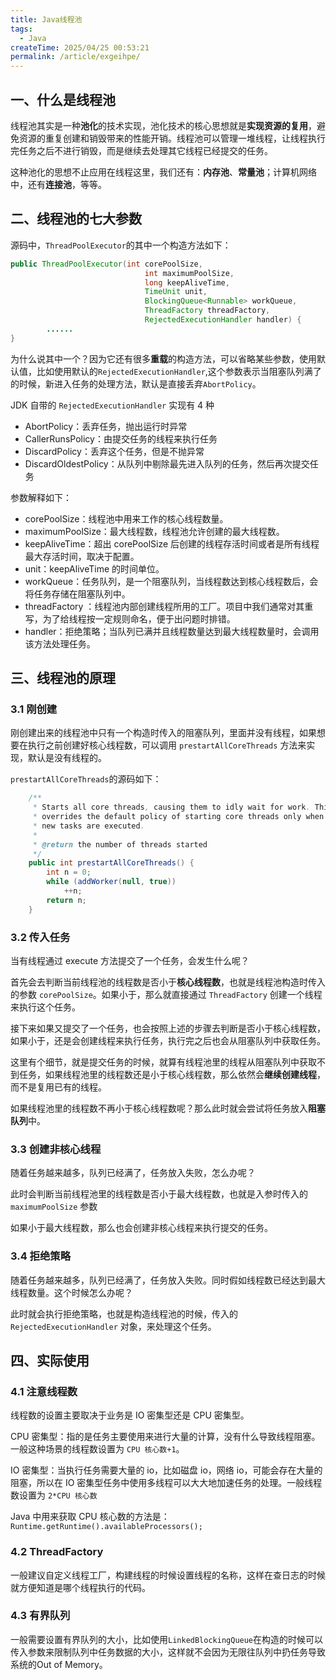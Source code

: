 ```yaml
---
title: Java线程池
tags:
  - Java
createTime: 2025/04/25 00:53:21
permalink: /article/exgeihpe/
---
```


## 一、什么是线程池

线程池其实是一种**池化**的技术实现，池化技术的核心思想就是**实现资源的复用**，避免资源的重复创建和销毁带来的性能开销。线程池可以管理一堆线程，让线程执行完任务之后不进行销毁，而是继续去处理其它线程已经提交的任务。

这种池化的思想不止应用在线程这里，我们还有：**内存池**、**常量池**；计算机网络中，还有**连接池**，等等。

## 二、线程池的七大参数

源码中，`ThreadPoolExecutor`的其中一个构造方法如下：

```java
public ThreadPoolExecutor(int corePoolSize,
                              int maximumPoolSize,
                              long keepAliveTime,
                              TimeUnit unit,
                              BlockingQueue<Runnable> workQueue,
                              ThreadFactory threadFactory,
                              RejectedExecutionHandler handler) {
		......
}
```

为什么说其中一个？因为它还有很多**重载**的构造方法，可以省略某些参数，使用默认值，比如使用默认的`RejectedExecutionHandler`,这个参数表示当阻塞队列满了的时候，新进入任务的处理方法，默认是直接丢弃`AbortPolicy`。

JDK 自带的 `RejectedExecutionHandler` 实现有 4 种

- AbortPolicy：丢弃任务，抛出运行时异常
- CallerRunsPolicy：由提交任务的线程来执行任务
- DiscardPolicy：丢弃这个任务，但是不抛异常
- DiscardOldestPolicy：从队列中剔除最先进入队列的任务，然后再次提交任务

参数解释如下：

- corePoolSize：线程池中用来工作的核心线程数量。
- maximumPoolSize：最大线程数，线程池允许创建的最大线程数。
- keepAliveTime：超出 corePoolSize 后创建的线程存活时间或者是所有线程最大存活时间，取决于配置。
- unit：keepAliveTime 的时间单位。
- workQueue：任务队列，是一个阻塞队列，当线程数达到核心线程数后，会将任务存储在阻塞队列中。
- threadFactory ：线程池内部创建线程所用的工厂。项目中我们通常对其重写，为了给线程按一定规则命名，便于出问题时排错。
- handler：拒绝策略；当队列已满并且线程数量达到最大线程数量时，会调用该方法处理任务。

## 三、线程池的原理

### 3.1 刚创建

刚创建出来的线程池中只有一个构造时传入的阻塞队列，里面并没有线程，如果想要在执行之前创建好核心线程数，可以调用 `prestartAllCoreThreads` 方法来实现，默认是没有线程的。

`prestartAllCoreThreads`的源码如下：

```java
    /**
     * Starts all core threads, causing them to idly wait for work. This
     * overrides the default policy of starting core threads only when
     * new tasks are executed.
     *
     * @return the number of threads started
     */
    public int prestartAllCoreThreads() {
        int n = 0;
        while (addWorker(null, true))
            ++n;
        return n;
    }
```

### 3.2 传入任务

当有线程通过 execute 方法提交了一个任务，会发生什么呢？

首先会去判断当前线程池的线程数是否小于**核心线程数**，也就是线程池构造时传入的参数 `corePoolSize`。如果小于，那么就直接通过 `ThreadFactory` 创建一个线程来执行这个任务。

接下来如果又提交了一个任务，也会按照上述的步骤去判断是否小于核心线程数，如果小于，还是会创建线程来执行任务，执行完之后也会从阻塞队列中获取任务。

这里有个细节，就是提交任务的时候，就算有线程池里的线程从阻塞队列中获取不到任务，如果线程池里的线程数还是小于核心线程数，那么依然会**继续创建线程**，而不是复用已有的线程。

如果线程池里的线程数不再小于核心线程数呢？那么此时就会尝试将任务放入**阻塞队列**中。

### 3.3 创建非核心线程

随着任务越来越多，队列已经满了，任务放入失败，怎么办呢？

此时会判断当前线程池里的线程数是否小于最大线程数，也就是入参时传入的`maximumPoolSize` 参数

如果小于最大线程数，那么也会创建非核心线程来执行提交的任务。

### 3.4 拒绝策略

随着任务越来越多，队列已经满了，任务放入失败。同时假如线程数已经达到最大线程数量。这个时候怎么办呢？

此时就会执行拒绝策略，也就是构造线程池的时候，传入的 `RejectedExecutionHandler` 对象，来处理这个任务。

## 四、实际使用

### 4.1 注意线程数

线程数的设置主要取决于业务是 IO 密集型还是 CPU 密集型。

CPU 密集型：指的是任务主要使用来进行大量的计算，没有什么导致线程阻塞。一般这种场景的线程数设置为 `CPU 核心数+1`。

IO 密集型：当执行任务需要大量的 io，比如磁盘 io，网络 io，可能会存在大量的阻塞，所以在 IO 密集型任务中使用多线程可以大大地加速任务的处理。一般线程数设置为 `2*CPU 核心数`

Java 中用来获取 CPU 核心数的方法是：`Runtime.getRuntime().availableProcessors();`

### 4.2 ThreadFactory

一般建议自定义线程工厂，构建线程的时候设置线程的名称，这样在查日志的时候就方便知道是哪个线程执行的代码。

### 4.3 有界队列

一般需要设置有界队列的大小，比如使用`LinkedBlockingQueue`在构造的时候可以传入参数来限制队列中任务数据的大小，这样就不会因为无限往队列中扔任务导致系统的Out of Memory。
